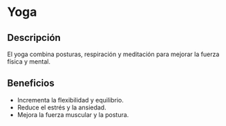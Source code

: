 # Yoga

## Descripción
El yoga combina posturas, respiración y meditación para mejorar la fuerza física y mental.

## Beneficios
- Incrementa la flexibilidad y equilibrio.
- Reduce el estrés y la ansiedad.
- Mejora la fuerza muscular y la postura.
